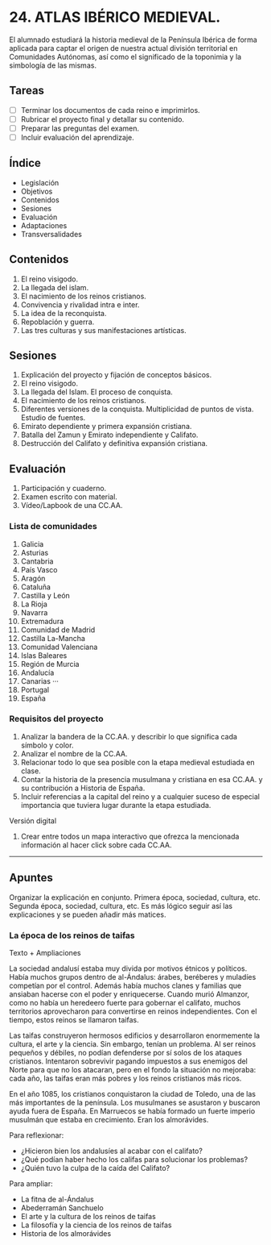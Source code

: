 # 24. ATLAS IBÉRICO MEDIEVAL.

El alumnado estudiará la historia medieval de la Península Ibérica de forma aplicada para captar el origen de nuestra actual división territorial en Comunidades Autónomas, así como el significado de la toponimia y la simbología de las mismas.

## Tareas

- [ ] Terminar los documentos de cada reino e imprimirlos.
- [ ] Rubricar el proyecto final y detallar su contenido.
- [ ] Preparar las preguntas del examen.
- [ ] Incluir evaluación del aprendizaje.

## Índice

+ Legislación
+ Objetivos
+ Contenidos
+ Sesiones
+ Evaluación
+ Adaptaciones
+ Transversalidades

## Contenidos

1. El reino visigodo.
2. La llegada del islam.
3. El nacimiento de los reinos cristianos.
4. Convivencia y rivalidad intra e inter.
5. La idea de la reconquista.
6. Repoblación y guerra.
7. Las tres culturas y sus manifestaciones artísticas.

## Sesiones

1. Explicación del proyecto y fijación de conceptos básicos.
2. El reino visigodo.
3. La llegada del Islam. El proceso de conquista.
4. El nacimiento de los reinos cristianos.
5. Diferentes versiones de la conquista. Multiplicidad de puntos de vista. Estudio de fuentes.
6. Emirato dependiente y primera expansión cristiana.
7. Batalla del Zamun y Emirato independiente y Califato.
8. Destrucción del Califato y definitiva expansión cristiana.

## Evaluación

1. Participación y cuaderno.
2. Examen escrito con material.
3. Vídeo/Lapbook de una CC.AA.

### Lista de comunidades

1. Galicia
2. Asturias
3. Cantabria
4. País Vasco
5. Aragón
6. Cataluña
7. Castilla y León
8. La Rioja
9. Navarra
10. Extremadura
11. Comunidad de Madrid
12. Castilla La-Mancha
13. Comunidad Valenciana
14. Islas Baleares
15. Región de Murcia
16. Andalucía
17. Canarias
···
18. Portugal
19. España

### Requisitos del proyecto

1. Analizar la bandera de la CC.AA. y describir lo que significa cada símbolo y color. 
2. Analizar el nombre de la CC.AA.
3. Relacionar todo lo que sea posible con la etapa medieval estudiada en clase.
4. Contar la historia de la presencia musulmana y cristiana en esa CC.AA. y su contribución a Historia de España.
5. Incluir referencias a la capital del reino y a cualquier suceso de especial importancia que tuviera lugar durante la etapa estudiada.

Versión digital

1. Crear entre todos un mapa interactivo que ofrezca la mencionada información al hacer click sobre cada CC.AA.

---

## Apuntes

Organizar la explicación en conjunto. Primera época, sociedad, cultura, etc. Segunda época, sociedad, cultura, etc. Es más lógico seguir así las explicaciones y se pueden añadir más matices.

### La época de los reinos de taifas

Texto + Ampliaciones

La sociedad andalusí estaba muy divida por motivos étnicos y políticos. Había muchos grupos dentro de al-Ándalus: árabes, beréberes y muladíes competían por el control. Además había muchos clanes y familias que ansiaban hacerse con el poder y enriquecerse. Cuando murió Almanzor, como no había un heredeero fuerte para gobernar el califato, muchos territorios aprovecharon para convertirse en reinos independientes. Con el tiempo, estos reinos se llamaron taifas. 

Las taifas construyeron hermosos edificios y desarrollaron enormemente la cultura, el arte y la ciencia. Sin embargo, tenían un problema. Al ser reinos pequeños y débiles, no podían defenderse por sí solos de los ataques cristianos. Intentaron sobrevivir pagando impuestos a sus enemigos del Norte para que no los atacaran, pero en el fondo la situación no mejoraba: cada año, las taifas eran más pobres y los reinos cristianos más ricos.

En el año 1085, los cristianos conquistaron la ciudad de Toledo, una de las más importantes de la península. Los musulmanes se asustaron y buscaron ayuda fuera de España. En Marruecos se había formado un fuerte imperio musulmán que estaba en crecimiento. Eran los almorávides.

Para reflexionar:

+ ¿Hicieron bien los andalusíes al acabar con el califato?
+ ¿Qué podían haber hecho los califas para solucionar los problemas?
+ ¿Quién tuvo la culpa de la caída del Califato?

Para ampliar:

+ La fitna de al-Ándalus
+ Abederramán Sanchuelo
+ El arte y la cultura de los reinos de taifas
+ La filosofía y la ciencia de los reinos de taifas
+ Historia de los almorávides
